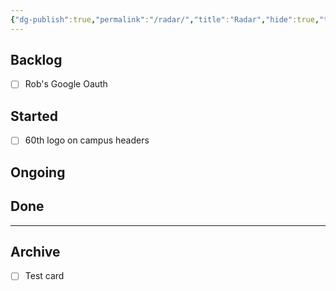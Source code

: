 ```yaml
---
{"dg-publish":true,"permalink":"/radar/","title":"Radar","hide":true,"tags":["work"],"noteIcon":"","created":"2024-09-21T07:42:22.687-07:00","updated":"2024-09-21T08:26:31.640-07:00"}
---
```



## Backlog

- [ ] Rob's Google Oauth


## Started

- [ ] 60th logo on campus headers


## Ongoing



## Done



***

## Archive

- [ ] Test card

